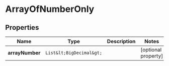 

# ArrayOfNumberOnly


## Properties

Name | Type | Description | Notes
------------ | ------------- | ------------- | -------------
**arrayNumber** | `List&lt;BigDecimal&gt;` |  |  [optional property]






